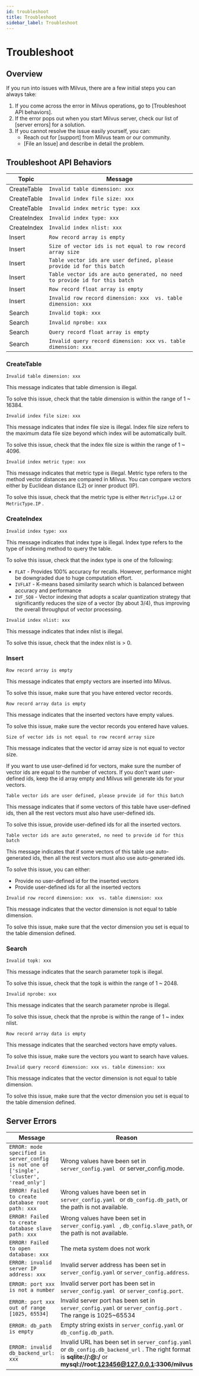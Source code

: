 ```yaml
---
id: troubleshoot
title: Troubleshoot
sidebar_label: Troubleshoot
---
```


# Troubleshoot

## Overview

If you run into issues with Milvus, there are a few initial steps you can always take:

1. If you come across the error in Milvus operations, go to [Troubleshoot API behaviors].
2. If the error pops out when you start Milvus server, check our list of [server errors] for a solution.
4. If you cannot resolve the issue easily yourself, you can:
   - Reach out for [support] from Milvus team or our community.
   - [File an Issue] and describe in detail the problem.

## Troubleshoot API Behaviors

| Topic       | Message                                                      |
| ----------- | ------------------------------------------------------------ |
| CreateTable | `Invalid table dimension: xxx`                               |
| CreateTable | `Invalid index file size: xxx`                               |
| CreateTable | `Invalid index metric type: xxx`                             |
| CreateIndex | `Invalid index type: xxx`                                    |
| CreateIndex | `Invalid index nlist: xxx`                                   |
| Insert      | `Row record array is empty`                                  |
| Insert      | `Size of vector ids is not equal to row record array size`   |
| Insert      | `Table vector ids are user defined, please provide id for this batch` |
| Insert      | `Table vector ids are auto generated, no need to provide id for this batch` |
| Insert      | `Row record float array is empty`                            |
| Insert      | `Invalid row record dimension: xxx  vs. table dimension: xxx` |
| Search      | `Invalid topk: xxx`                                          |
| Search      | `Invalid nprobe: xxx`                                        |
| Search      | `Query record float array is empty`                          |
| Search      | `Invalid query record dimension: xxx vs. table dimension: xxx` |

### CreateTable

`Invalid table dimension: xxx`

This message indicates that table dimension is illegal. 

To solve this issue, check that the table dimension is within the range of  1 ~ 16384.

`Invalid index file size: xxx`

This message indicates that index file size is illegal. Index file size refers to the maximum data file size beyond which index will be automatically built. 

To solve this issue, check that the index file size is within the range of  1 ~ 4096.

`Invalid index metric type: xxx`

This message indicates that metric type is illegal. Metric type refers to the method vector distances are compared in Milvus. You can compare vectors either by Euclidean distance (L2) or inner product (IP). 

To solve this issue, check that the metric type is either `MetricType.L2` or `MetricType.IP` .

### CreateIndex

`Invalid index type: xxx`

This message indicates that index type is illegal. Index type refers to the type of indexing method to query the table. 

To solve this issue, check that the index type is one of the following: 

- `FLAT` - Provides 100% accuracy for recalls. However, performance might be downgraded due to huge computation effort.
- `IVFLAT` - K-means based similarity search which is balanced between accuracy and performance
- `IVF_SQ8` - Vector indexing that adopts a scalar quantization strategy that significantly reduces the size of a vector (by about 3/4), thus improving the overall throughput of vector processing.

`Invalid index nlist: xxx`

This message indicates that index nlist is illegal. 

To solve this issue, check that the index nlist is > 0.

### Insert

`Row record array is empty`

This message indicates that empty vectors are inserted into Milvus.

To solve this issue, make sure that you have entered vector records.

`Row record array data is empty`

This message indicates that the inserted vectors have empty values.

To solve this issue, make sure the vector records you entered have values.

`Size of vector ids is not equal to row record array size`

This message indicates that the vector id array size is not equal to vector size.

If you want to use user-defined id for vectors, make sure the number of vector ids are equal to the number of vectors. If you don't want user-defined ids, keep the id array empty and Milvus will generate ids for your vectors.

`Table vector ids are user defined, please provide id for this batch`

This message indicates that if some vectors of this table have user-defined ids, then all the rest vectors must also have user-defined ids.

To solve this issue, provide user-defined ids for all the inserted vectors.

`Table vector ids are auto generated, no need to provide id for this batch`

This message indicates that if some vectors of this table use auto-generated ids, then all the rest vectors must also use auto-generated ids.

To solve this issue, you can either:

- Provide no user-defined id for the inserted vectors
- Provide user-defined ids for all the inserted vectors

`Invalid row record dimension: xxx  vs. table dimension: xxx`

This message indicates that the vector dimension is not equal to table dimension. 

To solve this issue, make sure that the vector dimension you set is equal to the table dimension defined.

### Search

`Invalid topk: xxx`

This message indicates that the search parameter topk is illegal.

To solve this issue, check that the topk is within the range of 1 ~ 2048.

`Invalid nprobe: xxx`

This message indicates that the search parameter nprobe is illegal.

To solve this issue, check that the nprobe is within the range of 1 ~ index nlist.

`Row record array data is empty`

This message indicates that the searched vectors have empty values.

To solve this issue, make sure the vectors you want to search have values.

`Invalid query record dimension: xxx vs. table dimension: xxx`

This message indicates that the vector dimension is not equal to table dimension.

To solve this issue, make sure that the vector dimension you set is equal to the table dimension defined.

## Server Errors

| Message                                                      | Reason                                                       |
| ------------------------------------------------------------ | ------------------------------------------------------------ |
| `ERROR: mode specified in server_config is not one of ['single', 'cluster', 'read_only']` | Wrong values have been set in `server_config.yaml ` or server_config.mode. |
| `ERROR! Failed to create database root path: xxx`            | Wrong values have been set in `server_config.yaml ` or `db_config.db_path`,  or the path is not available. |
| `ERROR! Failed to create database slave path: xxx`           | Wrong values have been set in `server_config.yaml ` , `db_config.slave_path`,  or the path is not available. |
| `ERROR! Failed to open database: xxx`                        | The meta system does not work                                |
| `ERROR: invalid server IP address: xxx`                      | Invalid server address has been set in `server_config.yaml` or `server_config.address`. |
| `ERROR: port xxx is not a number`                            | Invalid server port has been set in `server_config.yaml ` or `server_config.port`. |
| `ERROR: port xxx out of range [1025, 65534]`                 | Invalid server port has been set in `server_config.yaml`  or `server_config.port` . The range is 1025~65534 |
| `ERROR: db_path is empty`                                    | Empty string exists in `server_config.yaml` or `db_config.db_path`. |
| `ERROR: invalid db_backend_url: xxx`                         | Invalid URL has been set in `server_config.yaml` or `db_config.db_backend_url` . The right format is **sqlite://:@:/**  or **mysql://root:123456@127.0.0.1:3306/milvus** |
